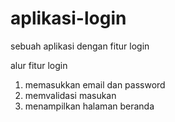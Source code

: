 # aplikasi-login
sebuah aplikasi dengan fitur login

alur fitur login
1. memasukkan email dan password
2. memvalidasi masukan
3. menampilkan halaman beranda

